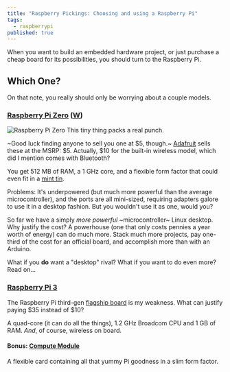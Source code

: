 ```yaml
---
title: "Raspberry Pickings: Choosing and using a Raspberry Pi"
tags:
  - raspberrypi
published: true
---
```

When you want to build an embedded hardware project, or just purchase a cheap board for its possibilities, you should turn to the Raspberry Pi.
## Which One?
On that note, you really should only be worrying about a couple models.
### [Raspberry Pi Zero](https://www.adafruit.com/product/2885) ([W](https://www.adafruit.com/product/3400))
![Raspberry Pi Zero](https://cdn-shop.adafruit.com/1200x900/3400-00.jpg)
This tiny thing packs a real punch.

~Good luck finding anyone to sell you one at $5, though.~ [Adafruit](https://www.adafruit.com) sells these at the MSRP: $5. Actually, $10 for the built-in wireless model, which did I mention comes with Bluetooth?

You get 512 MB of RAM, a 1 GHz core, and a flexible form factor that could even fit in a [mint tin](https://blog.adafruit.com/2016/03/04/mintypi-a-pi-zero-based-gaming-system-in-a-mint-tin-piday-raspberrypi-raspberry_pi/).

Problems: It's underpowered (but much more powerful than the average microcontroller), and the ports are all mini-sized, requiring adapters galore to use it in a desktop fashion. But you wouldn't use it as one, would you?

So far we have a simply *more powerful* ~microcontroller~ Linux desktop. Why justify the cost? A powerhouse (one that only costs pennies a year worth of energy) can do much more. Stack much more projects, pay one-third of the cost for an official board, and accomplish more than with an Arduino.

What if you **do** want a "desktop" rival? What if you want to do even more? Read on...

### [Raspberry Pi 3](https://www.adafruit.com/product/3055)
The Raspberry Pi third-gen [flagship board](https://www.raspberrypi.org/products/raspberry-pi-3-model-b/) is my weakness. What can justify paying $35 instead of $10?

A quad-core (it can do all the things), 1.2 GHz Broadcom CPU and 1 GB of RAM. *And*, of course, wireless on board.

#### Bonus: [Compute Module](https://www.adafruit.com/product/3440)
A flexible card containing all that yummy Pi goodness in a slim form factor.
